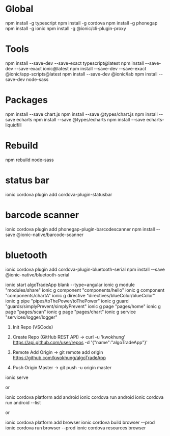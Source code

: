 # Global
npm install -g typescript
npm install -g cordova
npm install -g phonegap
npm install -g ionic
npm install -g @ionic/cli-plugin-proxy

# Tools
npm install --save-dev --save-exact typescript@latest
npm install --save-dev --save-exact ionic@latest
npm install --save-dev --save-exact @ionic/app-scripts@latest
npm install --save-dev @ionic/lab
npm install --save-dev node-sass

# Packages
npm install --save chart.js
npm install --save @types/chart.js
npm install --save echarts
npm install --save @types/echarts
npm install --save echarts-liquidfill

# Rebuild
npm rebuild node-sass

# status bar
ionic cordova plugin add cordova-plugin-statusbar

# barcode scanner
ionic cordova plugin add phonegap-plugin-barcodescanner
npm install --save @ionic-native/barcode-scanner

# bluetooth
ionic cordova plugin add cordova-plugin-bluetooth-serial
npm install --save @ionic-native/bluetooth-serial

ionic start algoTradeApp blank --type=angular
ionic g module "modules/share"
ionic g component "components/hello"
ionic g component "components/chartA"
ionic g directive "directives/blueColor/blueColor"
ionic g pipe "pipes/toThePower/toThePower"
ionic g guard "guards/simplyPrevent/simplyPrevent"
ionic g page "pages/home"
ionic g page "pages/scan"
ionic g page "pages/chart"
ionic g service "services/logger/logger"

1. Init Repo (VSCode)

2. Create Repo (GitHub REST API)
-> curl -u 'kwokhung' https://api.github.com/user/repos -d '{"name":"algoTradeApp"}'

3. Remote Add Origin
-> git remote add origin https://github.com/kwokhung/algoTradeApp

4. Push Origin Master
-> git push -u origin master

ionic serve

or

ionic cordova platform add android
ionic cordova run android
ionic cordova run android --list

or

ionic cordova platform add browser
ionic cordova build browser --prod
ionic cordova run browser --prod
ionic cordova resources browser
